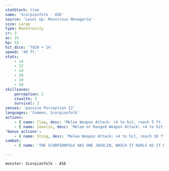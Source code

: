 ```yaml
---
statblock: true
name: 'Scorpionfolk - A5E'
source: 'Level Up: Monstrous Menagerie'
size: Large
type: Monstrosity
cr: 3
ac: 15
hp: 52
hit_dice: '7d10 + 14'
speed: '40 ft.'
stats:
    - 14
    - 12
    - 14
    - 10
    - 10
    - 10
skillsaves:
    perception: 2
    stealth: 3
    survival: 2
senses: 'passive Perception 12'
languages: 'Common, Scorpionfolk'
actions:
    - { name: Claw, desc: "Melee Weapon Attack: +4 to hit, reach 5 ft., one target. Hit: 5 (1d6 + 2) bludgeoning damage, and the target is grappled (escape DC 12). Until this grapple ends, the scorpionfolk can't attack a different target with its claws." }
    - { name: Javelin, desc: 'Melee or Ranged Weapon Attack: +4 to hit, reach 5 ft. or range 30/120 ft., one target. Hit: 5 (1d6 + 2) piercing damage.' }
'bonus actions':
    - { name: Sting, desc: 'Melee Weapon Attack: +4 to hit, reach 10 ft., one creature. Hit: 5 (1d6 + 2) piercing damage, and the target makes a DC 12 Constitution saving throw, taking 16 (3d10) poison damage on a failure or half damage on a success.' }
combat:
    - { name: 'THE SCORPIONFOLK HAS ONE JAVELIN, WHICH IT HURLS AS IT RUSHES INTO BATTLE', desc: 'IT GRIPS A FOE WITH ITS CLAW AND THEN STINGS THAT OPPONENT. SCORPIONFOLK OFFER TRUCES BUT RARELY FLEE FROM BATTLE.' }

---
```

```statblock
monster: Scorpionfolk - A5E
```
